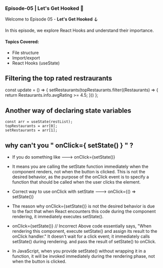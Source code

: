 ### Episode-05 | Let's Get Hooked 🎣

Welcome to Episode 05 - **Let's Get Hooked** 🪝

In this episode, we explore React Hooks and understand their importance.

#### Topics Covered:
- File structure
- Import/export
- React Hooks (useState)

## Filtering the top rated restraurants
  const update = () => {
    setRestaurants(topRestaurants.filter((Restaurants) => {
      return Restaurants.info.avgRating >= 4.5;
    }))
  };

## Another way of declaring state variables
    const arr = useState(restList);
    topRestaurants = arr[0];
    setRestaurants = arr[1];

## why can't you " onClick={ setState() } " ?

- If you do something like ---> onClick={setState()}

- It means you are calling the setState function immediately when the component renders, not when the button is clicked. This is not the desired behavior, as the purpose of the onClick event is to specify a function that should be called when the user clicks the element.

- Correct way to use onClick with setState ---> onClick={() => setState()}

- The reason why onClick={setState()} is not the desired behavior is due to the fact that when React encounters this code during the component rendering, it immediately executes setState().

- onClick={setState()} // Incorrect
Above code essentially says, "When rendering this component, execute setState() and assign its result to the onClick handler." It doesn't wait for a click event; it immediately calls setState() during rendering. and pass the result of setState() to onClick.


- In JavaScript, when you provide setState() without wrapping it in a function, it will be invoked immediately during the rendering phase, not when the button is clicked.

